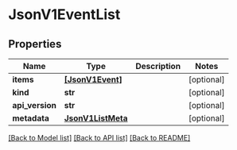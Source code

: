 # JsonV1EventList


## Properties
Name | Type | Description | Notes
------------ | ------------- | ------------- | -------------
**items** | [**[JsonV1Event]**](JsonV1Event.md) |  | [optional] 
**kind** | **str** |  | [optional] 
**api_version** | **str** |  | [optional] 
**metadata** | [**JsonV1ListMeta**](JsonV1ListMeta.md) |  | [optional] 

[[Back to Model list]](../README.md#documentation-for-models) [[Back to API list]](../README.md#documentation-for-api-endpoints) [[Back to README]](../README.md)


